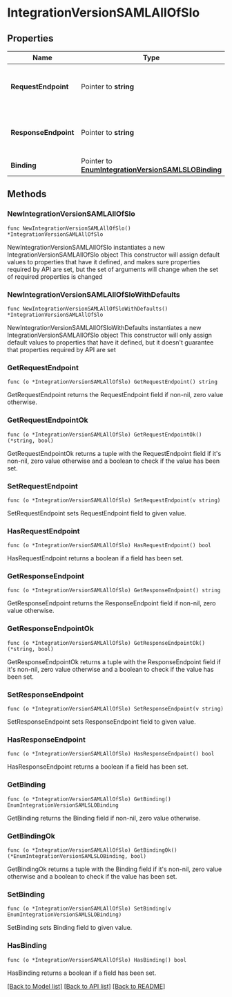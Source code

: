 # IntegrationVersionSAMLAllOfSlo

## Properties

Name | Type | Description | Notes
------------ | ------------- | ------------- | -------------
**RequestEndpoint** | Pointer to **string** | The endpoint where SLO requests are sent. | [optional] 
**ResponseEndpoint** | Pointer to **string** | The endpoint where SLO responses are sent. | [optional] 
**Binding** | Pointer to [**EnumIntegrationVersionSAMLSLOBinding**](EnumIntegrationVersionSAMLSLOBinding.md) |  | [optional] 

## Methods

### NewIntegrationVersionSAMLAllOfSlo

`func NewIntegrationVersionSAMLAllOfSlo() *IntegrationVersionSAMLAllOfSlo`

NewIntegrationVersionSAMLAllOfSlo instantiates a new IntegrationVersionSAMLAllOfSlo object
This constructor will assign default values to properties that have it defined,
and makes sure properties required by API are set, but the set of arguments
will change when the set of required properties is changed

### NewIntegrationVersionSAMLAllOfSloWithDefaults

`func NewIntegrationVersionSAMLAllOfSloWithDefaults() *IntegrationVersionSAMLAllOfSlo`

NewIntegrationVersionSAMLAllOfSloWithDefaults instantiates a new IntegrationVersionSAMLAllOfSlo object
This constructor will only assign default values to properties that have it defined,
but it doesn't guarantee that properties required by API are set

### GetRequestEndpoint

`func (o *IntegrationVersionSAMLAllOfSlo) GetRequestEndpoint() string`

GetRequestEndpoint returns the RequestEndpoint field if non-nil, zero value otherwise.

### GetRequestEndpointOk

`func (o *IntegrationVersionSAMLAllOfSlo) GetRequestEndpointOk() (*string, bool)`

GetRequestEndpointOk returns a tuple with the RequestEndpoint field if it's non-nil, zero value otherwise
and a boolean to check if the value has been set.

### SetRequestEndpoint

`func (o *IntegrationVersionSAMLAllOfSlo) SetRequestEndpoint(v string)`

SetRequestEndpoint sets RequestEndpoint field to given value.

### HasRequestEndpoint

`func (o *IntegrationVersionSAMLAllOfSlo) HasRequestEndpoint() bool`

HasRequestEndpoint returns a boolean if a field has been set.

### GetResponseEndpoint

`func (o *IntegrationVersionSAMLAllOfSlo) GetResponseEndpoint() string`

GetResponseEndpoint returns the ResponseEndpoint field if non-nil, zero value otherwise.

### GetResponseEndpointOk

`func (o *IntegrationVersionSAMLAllOfSlo) GetResponseEndpointOk() (*string, bool)`

GetResponseEndpointOk returns a tuple with the ResponseEndpoint field if it's non-nil, zero value otherwise
and a boolean to check if the value has been set.

### SetResponseEndpoint

`func (o *IntegrationVersionSAMLAllOfSlo) SetResponseEndpoint(v string)`

SetResponseEndpoint sets ResponseEndpoint field to given value.

### HasResponseEndpoint

`func (o *IntegrationVersionSAMLAllOfSlo) HasResponseEndpoint() bool`

HasResponseEndpoint returns a boolean if a field has been set.

### GetBinding

`func (o *IntegrationVersionSAMLAllOfSlo) GetBinding() EnumIntegrationVersionSAMLSLOBinding`

GetBinding returns the Binding field if non-nil, zero value otherwise.

### GetBindingOk

`func (o *IntegrationVersionSAMLAllOfSlo) GetBindingOk() (*EnumIntegrationVersionSAMLSLOBinding, bool)`

GetBindingOk returns a tuple with the Binding field if it's non-nil, zero value otherwise
and a boolean to check if the value has been set.

### SetBinding

`func (o *IntegrationVersionSAMLAllOfSlo) SetBinding(v EnumIntegrationVersionSAMLSLOBinding)`

SetBinding sets Binding field to given value.

### HasBinding

`func (o *IntegrationVersionSAMLAllOfSlo) HasBinding() bool`

HasBinding returns a boolean if a field has been set.


[[Back to Model list]](../README.md#documentation-for-models) [[Back to API list]](../README.md#documentation-for-api-endpoints) [[Back to README]](../README.md)


